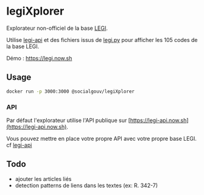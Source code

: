 # legiXplorer

Explorateur non-officiel de la base [LEGI]().

Utilise [legi-api]() et des fichiers issus de [legi.py]() pour afficher les 105 codes de la base LEGI.

Démo : https://legi.now.sh

## Usage

```sh
docker run -p 3000:3000 @socialgouv/legiXplorer
```

### API

Par défaut l'explorateur utilise l'API publique sur [https://legi-api.now.sh](https://legi-api.now.sh).

Vous pouvez mettre en place votre propre API avec votre propre base LEGI. cf [legi-api]()

## Todo

- ajouter les articles liés
- detection patterns de liens dans les textes (ex: R. 342-7)
